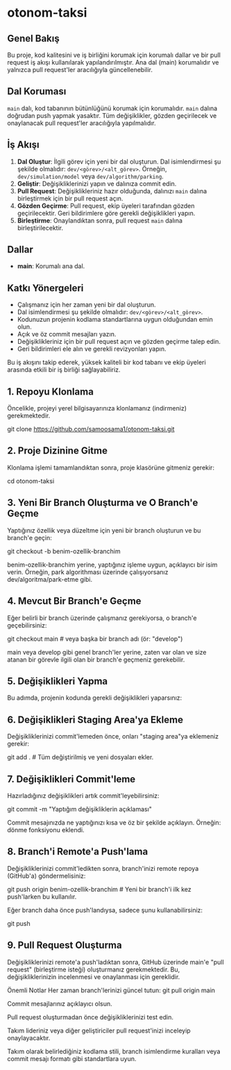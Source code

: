 # otonom-taksi

## Genel Bakış
Bu proje, kod kalitesini ve iş birliğini korumak için korumalı dallar ve bir pull request iş akışı kullanılarak yapılandırılmıştır. Ana dal (main) korumalıdır ve yalnızca pull request'ler aracılığıyla güncellenebilir.

## Dal Koruması
`main` dalı, kod tabanının bütünlüğünü korumak için korumalıdır. `main` dalına doğrudan push yapmak yasaktır. Tüm değişiklikler, gözden geçirilecek ve onaylanacak pull request'ler aracılığıyla yapılmalıdır.

## İş Akışı
1. **Dal Oluştur**: İlgili görev için yeni bir dal oluşturun. Dal isimlendirmesi şu şekilde olmalıdır: `dev/<görev>/<alt_görev>`. Örneğin, `dev/simulation/model` veya `dev/algorithm/parking`.
2. **Geliştir**: Değişikliklerinizi yapın ve dalınıza commit edin.
3. **Pull Request**: Değişiklikleriniz hazır olduğunda, dalınızı `main` dalına birleştirmek için bir pull request açın.
4. **Gözden Geçirme**: Pull request, ekip üyeleri tarafından gözden geçirilecektir. Geri bildirimlere göre gerekli değişiklikleri yapın.
5. **Birleştirme**: Onaylandıktan sonra, pull request `main` dalına birleştirilecektir.

## Dallar
- **main**: Korumalı ana dal.

## Katkı Yönergeleri
- Çalışmanız için her zaman yeni bir dal oluşturun.
- Dal isimlendirmesi şu şekilde olmalıdır: `dev/<görev>/<alt_görev>`.
- Kodunuzun projenin kodlama standartlarına uygun olduğundan emin olun.
- Açık ve öz commit mesajları yazın.
- Değişiklikleriniz için bir pull request açın ve gözden geçirme talep edin.
- Geri bildirimleri ele alın ve gerekli revizyonları yapın.

Bu iş akışını takip ederek, yüksek kaliteli bir kod tabanı ve ekip üyeleri arasında etkili bir iş birliği sağlayabiliriz.

## 1. Repoyu Klonlama
Öncelikle, projeyi yerel bilgisayarınıza klonlamanız (indirmeniz) gerekmektedir.

git clone https://github.com/samoosama1/otonom-taksi.git 

## 2. Proje Dizinine Gitme
Klonlama işlemi tamamlandıktan sonra, proje klasörüne gitmeniz gerekir:

cd otonom-taksi

## 3. Yeni Bir Branch Oluşturma ve O Branch'e Geçme
Yaptığınız özellik veya düzeltme için yeni bir branch oluşturun ve bu branch'e geçin:

git checkout -b benim-ozellik-branchim

benim-ozellik-branchim yerine, yaptığınız işleme uygun, açıklayıcı bir isim verin. Örneğin, park algorithması üzerinde çalışıyorsanız dev/algoritma/park-etme gibi.

## 4. Mevcut Bir Branch'e Geçme
Eğer belirli bir branch üzerinde çalışmanız gerekiyorsa, o branch'e geçebilirsiniz:

git checkout main  # veya başka bir branch adı (ör: "develop")

main veya develop gibi genel branch'ler yerine, zaten var olan ve size atanan bir görevle ilgili olan bir branch'e geçmeniz gerekebilir.

## 5. Değişiklikleri Yapma
Bu adımda, projenin kodunda gerekli değişiklikleri yaparsınız:

## 6. Değişiklikleri Staging Area'ya Ekleme
Değişikliklerinizi commit'lemeden önce, onları "staging area"ya eklemeniz gerekir:

git add .  # Tüm değiştirilmiş ve yeni dosyaları ekler.

## 7. Değişiklikleri Commit'leme
Hazırladığınız değişiklikleri artık commit'leyebilirsiniz:

git commit -m "Yaptığım değişikliklerin açıklaması"

Commit mesajınızda ne yaptığınızı kısa ve öz bir şekilde açıklayın. Örneğin: dönme fonksiyonu eklendi.

## 8. Branch'i Remote'a Push'lama
Değişikliklerinizi commit'ledikten sonra, branch'inizi remote repoya (GitHub'a) göndermelisiniz:

git push origin benim-ozellik-branchim  # Yeni bir branch'i ilk kez push'larken bu kullanılır.

Eğer branch daha önce push'landıysa, sadece şunu kullanabilirsiniz:

git push

## 9. Pull Request Oluşturma

Değişikliklerinizi remote'a push'ladıktan sonra, GitHub üzerinde main'e "pull request" (birleştirme isteği) oluşturmanız gerekmektedir. Bu, değişikliklerinizin incelenmesi ve onaylanması için gereklidir.

Önemli Notlar
Her zaman branch'lerinizi güncel tutun: git pull origin main

Commit mesajlarınız açıklayıcı olsun.

Pull request oluşturmadan önce değişikliklerinizi test edin.

Takım lideriniz veya diğer geliştiriciler pull request'inizi inceleyip onaylayacaktır.

Takım olarak belirlediğiniz kodlama stili, branch isimlendirme kuralları veya commit mesajı formatı gibi standartlara uyun.


